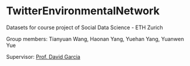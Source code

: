 # TwitterEnvironmentalNetwork
Datasets for course project of Social Data Science - ETH Zurich

Group members: Tianyuan Wang, Haonan Yang, Yuehan Yang, Yuanwen Yue

Supervisor: [Prof. David Garcia](http://dgarcia.eu/)
